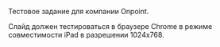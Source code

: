 Тестовое задание для компании Onpoint.

Слайд должен тестироваться в браузере Chrome в режиме совместимости iPad в разрешении 1024x768.
